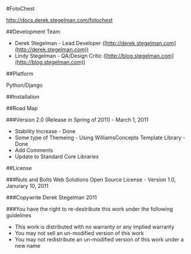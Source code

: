 #FotoChest

http://docs.derek.stegelman.com/fotochest

##Development Team

* Derek Stegelman - Lead Developer ([http://derek.stegelman.com](http://derek.stegelman.com))
* Lindy Stegelman - QA/Design Critic ([http://blog.stegelman.com](http://blog.stegelman.com))

##Platform

Python/Django

##Installation

##Road Map

###Version 2.0 (Release in Spring of 2011) - March 1, 2011



* Stability Increase - Done
* Some type of Themeing - Using WilliamsConcepts Template Library - Done
* Add Comments
* Update to Standard Core Libraries

##License

###Nuts and Bolts Web Solutions Open Source License - Version 1.0, Janurary 10, 2011

###Copywrite Derek Stegelman 2011

###You have the right to re-destribute this work under the following guidelines

* This work is distributed with no warranty or any implied warranty
* You may not sell an un-modified version of this work
* You may not redistribute an un-modified version of this work under a new name

